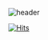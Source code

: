 ![header](https://capsule-render.vercel.app/api?type=wave&color=pink&height=300&section=header&text=Welcome%20to%20gytjs1234&fontSize=70)


[![Hits](https://hits.seeyoufarm.com/api/count/incr/badge.svg?url=https%3A%2F%2Fgithub.com%2Fgjbae1212%2Fhit-counter)](https://hits.seeyoufarm.com)                    